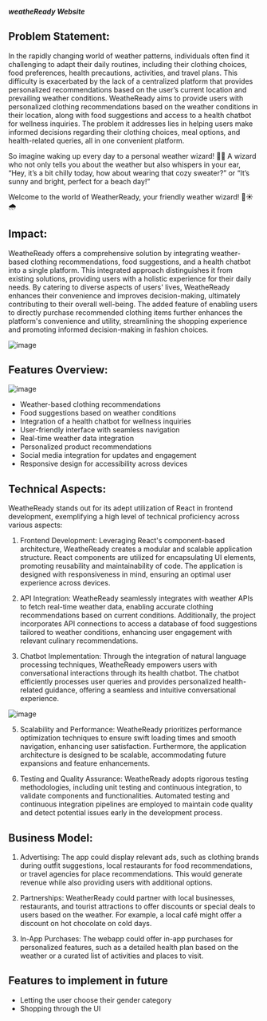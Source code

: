  ***weatheReady Website***

## Problem Statement:

In the rapidly changing world of weather patterns, individuals often find it challenging to adapt their daily routines, including their clothing choices, food preferences, health precautions, activities, and travel plans. This difficulty is exacerbated by the lack of a centralized platform that provides personalized recommendations based on the user’s current location and prevailing weather conditions.
WeatheReady aims to provide users with personalized clothing recommendations based on the weather conditions in their location, along with food suggestions and access to a health chatbot for wellness inquiries. The problem it addresses lies in helping users make informed decisions regarding their clothing choices, meal options, and health-related queries, all in one convenient platform.

So imagine waking up every day to a personal weather wizard! 🧙‍♂️ A wizard who not only tells you about the weather but also whispers in your ear, “Hey, it’s a bit chilly today, how about wearing that cozy sweater?” or “It’s sunny and bright, perfect for a beach day!”

Welcome to the world of WeatherReady, your friendly weather wizard! 🌈☀️🌧️

## Impact:

WeatheReady offers a comprehensive solution by integrating weather-based clothing recommendations, food suggestions, and a health chatbot into a single platform. This integrated approach distinguishes it from existing solutions, providing users with a holistic experience for their daily needs. By catering to diverse aspects of users' lives, WeatheReady enhances their convenience and improves decision-making, ultimately contributing to their overall well-being. The added feature of enabling users to directly purchase recommended clothing items further enhances the platform's convenience and utility, streamlining the shopping experience and promoting informed decision-making in fashion choices.

![image](https://github.com/mitali-dxt/WeatheReady/assets/131600078/4a8d3ebc-6cff-4853-bc9f-3d2e16249b4f)

## Features Overview:

![image](https://github.com/mitali-dxt/WeatheReady/assets/131600078/a1aaee7c-ba66-42da-a453-846697bcccb7)

- Weather-based clothing recommendations
- Food suggestions based on weather conditions
- Integration of a health chatbot for wellness inquiries
- User-friendly interface with seamless navigation
- Real-time weather data integration
- Personalized product recommendations
- Social media integration for updates and engagement
- Responsive design for accessibility across devices



## Technical Aspects:

WeatheReady stands out for its adept utilization of React in frontend development, exemplifying a high level of technical proficiency across various aspects:

1. Frontend Development: Leveraging React's component-based architecture, WeatheReady creates a modular and scalable application structure. React components are utilized for encapsulating UI elements, promoting reusability and maintainability of code. The application is designed with responsiveness in mind, ensuring an optimal user experience across devices.

2. API Integration: WeatheReady seamlessly integrates with weather APIs to fetch real-time weather data, enabling accurate clothing recommendations based on current conditions. Additionally, the project incorporates API connections to access a database of food suggestions tailored to weather conditions, enhancing user engagement with relevant culinary recommendations.

3. Chatbot Implementation: Through the integration of natural language processing techniques, WeatheReady empowers users with conversational interactions through its health chatbot. The chatbot efficiently processes user queries and provides personalized health-related guidance, offering a seamless and intuitive conversational experience.

![image](https://github.com/mitali-dxt/WeatheReady/assets/131600078/96df487b-b31f-4274-9eb6-2753bbde837b)


5. Scalability and Performance: WeatheReady prioritizes performance optimization techniques to ensure swift loading times and smooth navigation, enhancing user satisfaction. Furthermore, the application architecture is designed to be scalable, accommodating future expansions and feature enhancements.

6. Testing and Quality Assurance: WeatheReady adopts rigorous testing methodologies, including unit testing and continuous integration, to validate components and functionalities. Automated testing and continuous integration pipelines are employed to maintain code quality and detect potential issues early in the development process.


## Business Model:

1. Advertising: The app could display relevant ads, such as clothing brands during outfit suggestions, local restaurants for food recommendations, or travel agencies for place recommendations. This would generate revenue while also providing users with additional options.

2. Partnerships: WeatherReady could partner with local businesses, restaurants, and tourist attractions to offer discounts or special deals to users based on the weather. For example, a local café might offer a discount on hot chocolate on cold days.

3. In-App Purchases: The webapp could offer in-app purchases for personalized features, such as a detailed health plan based on the weather or a curated list of activities and places to visit.


## Features to implement in future
- Letting the user choose their gender category
- Shopping through the UI

